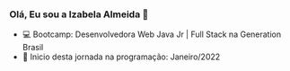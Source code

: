 ### Olá, Eu sou a Izabela Almeida 👋
- 💻 Bootcamp: Desenvolvedora Web Java Jr | Full Stack na Generation Brasil
- 🌱 Inicio desta jornada na programação: Janeiro/2022
